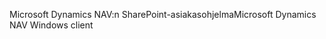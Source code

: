 <span data-ttu-id="5e778-101">Microsoft Dynamics NAV:n SharePoint-asiakasohjelma</span><span class="sxs-lookup"><span data-stu-id="5e778-101">Microsoft Dynamics NAV Windows client</span></span>